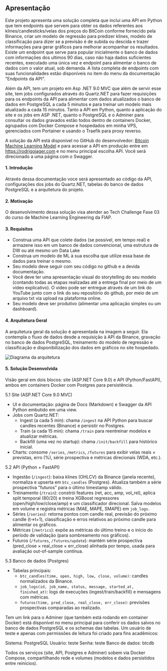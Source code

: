 ﻿## Apresentação

Este projeto apresenta uma solução completa que inclui uma API em Python que tem endpoints que servem para obter os dados referentes aos klines/candlesticks/velas dos preços do BitCoin conforme fornecido pela Binance, criar um modelo de regressão para predizer klines, modelo de classificação para dizer se a previsão é de subida ou descida e trazer informações para gerar gráficos para melhorar acompanhar os resultados. Existe um endpoint que serve para popular inicialmente o banco de dados com informações dos ultimos 90 dias, caso não haja dados suficientes recentes, executado uma única vez e endpoint para alimentar o banco de dados com o valor atual, sob demanda. A lista completa de endpoints com suas funcionalidades estão disponíveis no item do menu da documentação "Endpoints da API".

Além da API, tem um projeto em Asp .NET 9.0 MVC que além de servir esse site, tem jobs configurados através do Quartz.NET para fazer requisições para os endpoints da API para alimentar com dados atualizados o banco de dados em PostgreSQL a cada 5 minutos e para treinar um modelo mais atualizado a cada 15 minutos. Tanto a API em Python, quanto a aplicação do site e os jobs em ASP .NET, quanto o PostgreSQL e o Adminer para consultar os dados gravados estão todos dentro de containers Docker, agrupados com Docker Compose e hospedados em minha VPS, gerenciados com Portainer e usando o Traefik para proxy reverso.

A solução da API está disponível no GitHub do desenvolvedor: [Bitcoin Machine Learning Model](https://github.com/rodrigojager/bitcoin-ml/) e para acessar a API em produção entre em https://rodrigojager.com e no menu principal escolha API. Você será direcionado a uma página com o Swagger.

#### 1. Introdução

Através dessa documentação voce será apresentado ao código da API, configurações dos jobs do Quartz.NET, tabelas do banco de dados PostgreSQL e a arquitetura do projeto.

#### 2. Motivação

O desenvolvimento dessa solução visa atender ao Tech Challenge Fase 03 do curso de Machine Learning Engineering da FIAP.

#### 3. Requisitos

* Construa uma API que colete dados (se possível, em tempo real) e armazene isso em um banco de dados convencional, uma estrutura de DW ou até mesmo um Data Lake 
* Construa um modelo de ML à sua escolha que utilize essa base de dados para treinar o mesmo.
* Seu modelo deve seguir com seu código no github e a devida documentação.
* Você deve ter uma apresentação visual do storytelling do seu modelo (contando todas as etapas realizadas até a entrega final por meio de um vídeo explicativo). O vídeo pode ser entregue através de um link do YouTube junto com o link do seu repositório do github, por meio de um arquivo txt via upload na plataforma online.
* Seu modelo deve ser produtivo (alimentar uma aplicação simples ou um dashboard).

#### 4. Arquitetura Geral

A arquitetura geral da solução é apresentada na imagem a seguir. Ela contempla o fluxo de dados desde a requisição à API da Binance, gravação no banco de dados PostgreSQL, treinamento do modelo de regressão e classificação e disponibilização dos dados em gráficos no site hospedado.

![Diagrama da arquitetura](https://rodrigojager.com/assets/images/techchallenge/tech-challenge-3-arquitetura.png)

#### 5. Solução Desenvolvida

Visão geral em dois blocos: site (ASP.NET Core 9.0) e API (Python/FastAPI), ambos em containers Docker com Postgres para persistência.

5.1 Site (ASP.NET Core 9.0 MVC)
- UI e documentação: página de Docs (Markdown) e Swagger da API Python embutido em uma view.
- Jobs com Quartz.NET:
  - Ingest (a cada 5 min): chama `/ingest` na API Python para buscar candles recentes (Binance) e persistir no Postgres.
  - Train (a cada 15 min): chama `/train` para reentreinar modelos e atualizar métricas.
  - Backfill (uma vez no startup): chama `/init/backfill` para histórico inicial.
- Charts: consome `/series`, `/metrics`, `/futures` para exibir velas reais × previstas, erro (%), série prospectiva e métricas direcionais (WDA, etc.).

5.2 API (Python + FastAPI)
- Ingestão (`/ingest`): baixa klines (OHLCV) da Binance (janela recente), normaliza e upserta em `btc_candles` (Postgres). Atualiza também a série prospectiva "futuros" para o último timestamp válido.
- Treinamento (`/train`): constrói features (ret, acc, amp, vol_rel), aplica split temporal (80/20) e treina XGBoost regressores (open/high/low/close/amp) e um classificador direcional. Salva modelos em volume e registra métricas (MAE, MAPE, SMAPE) em `job_logs`.
- Séries (`/series`): retorna pontos com candle real, previsão do próximo candle (t→t+1), classificação e erros relativos ao próximo candle para alimentar os gráficos.
- Métricas (`/metrics`): expõe as métricas do último treino e o início do período de validação (para sombreamento nos gráficos).
- Futuros (`/futures`, `/futures/update`): mantém série prospectiva (pred_close × real_close × err_close) alinhada por tempo, usada para avaliação out-of-sample contínua.

5.3 Banco de dados (Postgres)
- Tabelas principais:
  - `btc_candles(time, open, high, low, close, volume)`: candles normalizados da Binance.
  - `job_logs(id, job_name, status, message, started_at, finished_at)`: logs de execuções (ingest/train/backfill) e mensagens com métricas.
  - `futuros(time, pred_close, real_close, err_close)`: previsões prospectivas comparadas ao realizado.

Tem um link para o Adminer (que também está rodando em container Docker) está disponível no menu principal para conferir os dados salvos no banco de dados PostgreSQL e os schemas das tabelas. Um usuário de teste e apenas com permissões de leitura foi criado para fins acadêmicos:

Sistema: PostgreSQL
Usuário: teste
Senha: teste
Banco de dados: btcdb

Todos os serviços (site, API, Postgres e Adminer) sobem via Docker Compose, compartilhando rede e volumes (modelos e dados persistidos entre reinícios).
